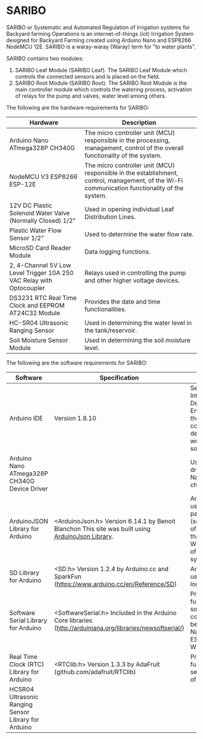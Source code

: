 # SARIBO
SARIBO or Systematic and Automated Regulation of Irrigation systems for
Backyard farming Operations is an internet-of-things (iot) Irrigation System designed for Backyard Farming created using Arduino Nano and ESP8266 NodeMCU 12E. SARIBO is a waray-waray (Waray) term for "to water plants".

SARIBO contains two modules:

1. SARIBO Leaf Module (SARIBO Leaf). The SARIBO Leaf Module which controls the connected sensors and is placed on the field.
2. SARIBO Root Module (SARIBO Root). The SARIBO Root Module is the main controller module which controls the watering process, activation of relays for the pump and valves, water level among others.

The following are the hardware requirements for SARIBO:

| Hardware  | Description |
| ------------- | ------------- |
| Arduino Nano ATmega328P CH340G  | The micro controller unit (MCU) responsible in the processing, management, control of the overall functionality of the system.  |
| NodeMCU V3 ESP8266 ESP-12E  | The micro controller unit (MCU) responsible in the establishment, control, management, of the Wi-Fi communication functionality of the system.  |
| 12V DC Plastic Solenoid Water Valve (Normally Closed) 1/2"| Used in opening individual Leaf Distribution Lines. |
| Plastic Water Flow Sensor 1/2" | Used to determine the water flow rate. |
| MicroSD Card Reader Module | Data logging functions. |
| 2, 4-Channel 5V Low Level Trigger 10A 250 VAC Relay with Optocoupler | Relays used in controlling the pump and other higher voltage devices. |
| DS3231 RTC Real Time Clock and EEPROM AT24C32 Module | Provides the date and time functionalities. |
| HC-SR04 Ultrasonic Ranging Sensor | Used in determining the water level in the tank/reservoir.  |
| Soil Moisture Sensor Module | Used in determining the soil moisture level. |



The following are the software requirements for SARIBO:

| Software | Specification | Description |
| ------------- | ------------- | ------------- |
| Arduino IDE | Version 1.8.10 | Serves as the Integrated Development Environment (IDE) of the Arduino wherein codes during the development are written using the software. |
| Arduino Nano ATmega328P CH340G Device Driver | | Used as the device driver of the Arduino Nano that uses the cheap CH340G IC. |
| ArduinoJSON Library for Arduino | <ArduinoJson.h> Version 6.14.1 by Benoit Blanchon This site was built using [ArduinoJson Library](github.com/bblanchon/ArduinoJson). | An Arduino library used as the parser/decoder (serializer/deserializer) of data of the system that will be sent via the Wi-Fi communication of the modules of the system. |
| SD Library for Arduino | <SD.h> Version 1.2.4 by Arduino.cc and SparkFun (https://www.arduino.cc/en/Reference/SD) | An Arduino library used for the data logging purposes. |
| Software Serial Library for Arduino | <SoftwareSerial.h> Included in the Arduino Core libraries (http://arduiniana.org/libraries/newsoftserial/) | Provides the functionality for the software serial communication between the Arduino Nano and the ESP8288 NodeMCU Wi-Fi Module. |
| Real Time Clock (RTC) Library for Arduino | <RTClib.h> Version 1.3.3 by AdaFruit (github.com/adafruit/RTClib) | Provides the functionality for the setting and accessing of date and time. |
| HCSR04 Ultrasonic Ranging Sensor Library for Arduino


